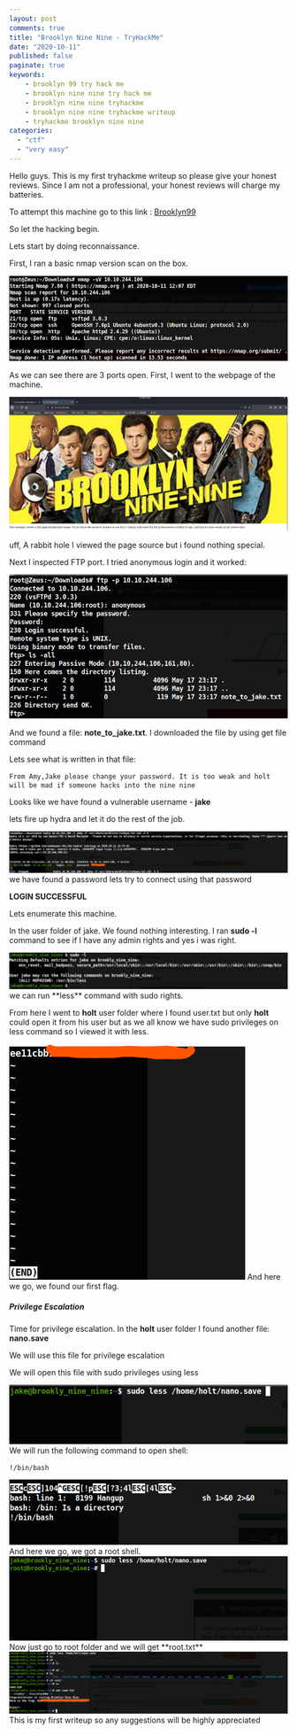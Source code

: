 ```yaml
---
layout: post
comments: true
title: "Brooklyn Nine Nine - TryHackMe"
date: "2020-10-11"
published: false
paginate: true
keywords: 
    - brooklyn 99 try hack me
    - brooklyn nine nine try hack me
    - brooklyn nine nine tryhackme
    - brooklyn nine nine tryhackme writeup
    - tryhackme brooklyn nine nine
categories: 
  - "ctf"
  - "very easy"
---
```


Hello guys. This is my first tryhackme writeup so please give your honest reviews. Since I am not a professional, your honest reviews will charge my batteries.

To attempt this machine go to this link : [Brooklyn99](https://tryhackme.com/room/brooklynninenine)

So let the hacking begin.

Lets start by doing reconnaissance.

First, I ran a basic nmap version scan on the box.

<img src="/images/b99/image-1.png" class="center">

As we can see there are 3 ports open. First, I went to the webpage of the machine.


<img src="/images/b99/image-2.png" class="center">
  
uff, A rabbit hole I viewed the page source but i found nothing special.

Next I inspected FTP port. I tried anonymous login and it worked:

<img src="/images/b99/image-3.png" class="center">

And we found a file: **note\_to\_jake.txt**. I downloaded the file by using get file command

Lets see what is written in that file:

```
From Amy,Jake please change your password. It is too weak and holt will be mad if someone hacks into the nine nine
```

Looks like we have found a vulnerable username - **jake**

lets fire up hydra and let it do the rest of the job.


<img src="/images/b99/image-4.png" class="center">
we have found a password lets try to connect using that password

**LOGIN SUCCESSFUL**

Lets enumerate this machine.

In the user folder of jake. We found nothing interesting. I ran **sudo -l** command to see if I have any admin rights and yes i was right.


<img src="/images/b99/image-5.png" class="center">
we can run **less** command with sudo rights.

From here I went to **holt** user folder where I found user.txt but only **holt** could open it from his user but as we all know we have sudo privileges on less command so I viewed it with less.


<img src="/images/b99/image-6.png" class="center">
And here we go, we found our first flag.

##### **Privilege Escalation**

Time for privilege escalation. In the **holt** user folder I found another file: **nano.save**

We will use this file for privilege escalation

We will open this file with sudo privileges using less


<img src="/images/b99/image-7.png" class="center">
We will run the following command to open shell:

```
!/bin/bash
```


<img src="/images/b99/image-8.png" class="center">
And here we go, we got a root shell.


<img src="/images/b99/image-9.png" class="center">
Now just go to root folder and we will get **root.txt**


<img src="/images/b99/image-10.png" class="center">
This is my first writeup so any suggestions will be highly appreciated
